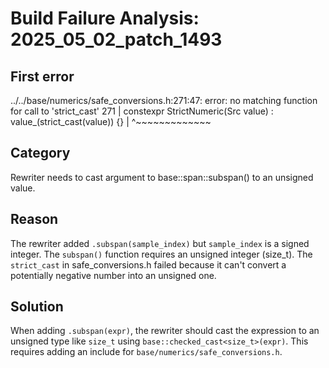 # Build Failure Analysis: 2025_05_02_patch_1493

## First error

../../base/numerics/safe_conversions.h:271:47: error: no matching function for call to 'strict_cast'
  271 |   constexpr StrictNumeric(Src value) : value_(strict_cast<T>(value)) {}
      |                                               ^~~~~~~~~~~~~~

## Category
Rewriter needs to cast argument to base::span::subspan() to an unsigned value.

## Reason
The rewriter added `.subspan(sample_index)` but `sample_index` is a signed integer. The `subspan()` function requires an unsigned integer (size_t).  The `strict_cast` in safe_conversions.h failed because it can't convert a potentially negative number into an unsigned one.

## Solution
When adding `.subspan(expr)`, the rewriter should cast the expression to an unsigned type like `size_t` using `base::checked_cast<size_t>(expr)`. This requires adding an include for `base/numerics/safe_conversions.h`.